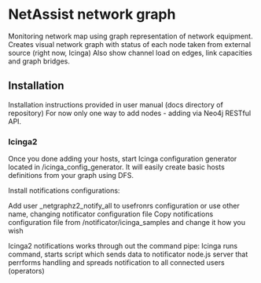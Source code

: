 NetAssist network graph
========================

Monitoring network map using graph representation of network equipment.
Creates visual network graph with status of each node taken from external source (right now, Icinga)
Also show channel load on edges, link capacities and graph bridges.

Installation
-------------

Installation instructions provided in user manual (docs directory of repository)
For now only one way to add nodes - adding via Neo4j RESTful API.

### Icinga2

Once you done adding your hosts, start Icinga configuration generator located in /icinga_config_generator.
It will easily create basic hosts definitions from your graph using DFS.

Install notifications configurations:

Add user _netgraphz2_notify_all to usefronrs configuration or use other name, changing notificator configuration file
Copy notifications configuration file from /notificator/icinga_samples and change it how you wish

Icinga2 notifications works through out the command pipe: Icinga runs command, starts script which sends data to notificator node.js server that perrforms handling and spreads notification to all connected users (operators)
 
